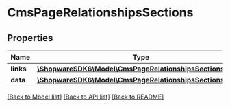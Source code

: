 # CmsPageRelationshipsSections

## Properties
Name | Type | Description | Notes
------------ | ------------- | ------------- | -------------
**links** | [**\ShopwareSDK6\Model\CmsPageRelationshipsSectionsLinks**](CmsPageRelationshipsSectionsLinks.md) |  | [optional] 
**data** | [**\ShopwareSDK6\Model\CmsPageRelationshipsSectionsData[]**](CmsPageRelationshipsSectionsData.md) |  | [optional] 

[[Back to Model list]](../../README.md#documentation-for-models) [[Back to API list]](../../README.md#documentation-for-api-endpoints) [[Back to README]](../../README.md)

